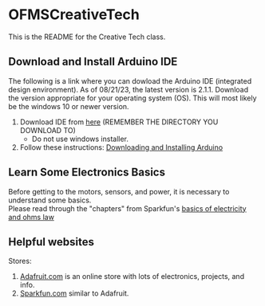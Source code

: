 # OFMSCreativeTech
This is the README for the Creative Tech class.  
## Download and Install Arduino IDE
The following is a link where you can dowload the Arduino IDE (integrated design environment).  As of 08/21/23, the latest version is 2.1.1.  Download the version appropriate for your 
operating system (OS).  This will most likely be the windows 10 or newer version. 

1. Download IDE from [here](https://www.arduino.cc/en/software)  (REMEMBER THE DIRECTORY YOU DOWNLOAD TO)
   * Do not use windows installer.
2. Follow these instructions: [Downloading and Installing Arduino](https://docs.arduino.cc/software/ide-v2/tutorials/getting-started/ide-v2-downloading-and-installing)

## Learn Some Electronics Basics
Before getting to the motors, sensors, and power, it is necessary to understand some basics.  
Please read through the "chapters" from Sparkfun's [basics of electricity and ohms law](https://learn.sparkfun.com/tutorials/voltage-current-resistance-and-ohms-law/electricity-basics)

## Helpful websites
Stores: 
1. [Adafruit.com](learn.adafruit.com) is an online store with lots of electronics, projects, and info.
2. [Sparkfun.com](learn.sparkfun.com) similar to Adafruit.  


